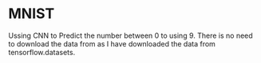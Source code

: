 # MNIST
Ussing CNN to  Predict the number between 0 to using 9.
There is no need to download the data from as I have downloaded the data from tensorflow.datasets.

